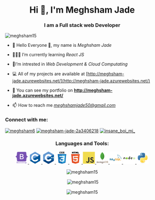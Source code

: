 <h1 align="center">Hi 👋, I'm Meghsham Jade</h1>
<h3 align="center">I am a Full stack web Developer</h3>

<p align="left"> <img src="https://komarev.com/ghpvc/?username=meghsham15&label=Profile%20views&color=0e75b6&style=flat" alt="meghsham15" /> </p>

- 🔭 Hello Everyone 👋, my name is *Meghsham Jade*

- 👨🏻‍💻 I’m currently learning *React JS*

- 📱I’m intrested in *Web Development & Cloud Computating*

- 💻 All of my projects are available at [http://meghsham-jade.azurewebsites.net/](http://meghsham-jade.azurewebsites.net/)

- 💬 You can see my portfolio on **http://meghsham-jade.azurewebsites.net/**

- 📫 How to reach me *meghshamjade50@gmail.com*

<h3 align="left">Connect with me:</h3>
<p align="left">
<a href="https://twitter.com/meghsham6" target="blank"><img align="center" src="https://raw.githubusercontent.com/rahuldkjain/github-profile-readme-generator/master/src/images/icons/Social/twitter.svg" alt="meghsham6" height="30" width="40" /></a>
<a href="https://linkedin.com/in/meghsham-jade-2a3406218" target="blank"><img align="center" src="https://raw.githubusercontent.com/rahuldkjain/github-profile-readme-generator/master/src/images/icons/Social/linked-in-alt.svg" alt="meghsham-jade-2a3406218" height="30" width="40" /></a>
<a href="https://instagram.com/insane_boi_mj_" target="blank"><img align="center" src="https://raw.githubusercontent.com/rahuldkjain/github-profile-readme-generator/master/src/images/icons/Social/instagram.svg" alt="insane_boi_mj_" height="30" width="40" /></a>
</p>

<h3 align="center">Languages and Tools:</h3>
<p align="center"> <a href="https://getbootstrap.com" target="_blank" rel="noreferrer"> <img src="https://raw.githubusercontent.com/devicons/devicon/master/icons/bootstrap/bootstrap-plain-wordmark.svg" alt="bootstrap" width="40" height="40"/> </a> <a href="https://www.cprogramming.com/" target="_blank" rel="noreferrer"> <img src="https://raw.githubusercontent.com/devicons/devicon/master/icons/c/c-original.svg" alt="c" width="40" height="40"/> </a> <a href="https://www.w3schools.com/cpp/" target="_blank" rel="noreferrer"> <img src="https://raw.githubusercontent.com/devicons/devicon/master/icons/cplusplus/cplusplus-original.svg" alt="cplusplus" width="40" height="40"/> </a> <a href="https://www.w3schools.com/css/" target="_blank" rel="noreferrer"> <img src="https://raw.githubusercontent.com/devicons/devicon/master/icons/css3/css3-original-wordmark.svg" alt="css3" width="40" height="40"/> </a> <a href="https://www.w3.org/html/" target="_blank" rel="noreferrer"> <img src="https://raw.githubusercontent.com/devicons/devicon/master/icons/html5/html5-original-wordmark.svg" alt="html5" width="40" height="40"/> </a> <a href="https://developer.mozilla.org/en-US/docs/Web/JavaScript" target="_blank" rel="noreferrer"> <img src="https://raw.githubusercontent.com/devicons/devicon/master/icons/javascript/javascript-original.svg" alt="javascript" width="40" height="40"/> </a> <a href="https://www.mongodb.com/" target="_blank" rel="noreferrer"> <img src="https://raw.githubusercontent.com/devicons/devicon/master/icons/mongodb/mongodb-original-wordmark.svg" alt="mongodb" width="40" height="40"/> </a> <a href="https://www.mysql.com/" target="_blank" rel="noreferrer"> <img src="https://raw.githubusercontent.com/devicons/devicon/master/icons/mysql/mysql-original-wordmark.svg" alt="mysql" width="40" height="40"/> </a> <a href="https://nodejs.org" target="_blank" rel="noreferrer"> <img src="https://raw.githubusercontent.com/devicons/devicon/master/icons/nodejs/nodejs-original-wordmark.svg" alt="nodejs" width="40" height="40"/> </a> <a href="https://www.python.org" target="_blank" rel="noreferrer"> <img src="https://raw.githubusercontent.com/devicons/devicon/master/icons/python/python-original.svg" alt="python" width="40" height="40"/> </a> </p>

<p align="center"><img align="center" src="https://github-readme-stats.vercel.app/api/top-langs?username=meghsham15&show_icons=true&locale=en&layout=compact" alt="meghsham15" /></p>

<p align="center">&nbsp;<img align="center" src="https://github-readme-stats.vercel.app/api?username=meghsham15&show_icons=true&locale=en" alt="meghsham15" /></p>

<p align="center"><img align="center" src="https://github-readme-streak-stats.herokuapp.com/?user=meghsham15&" alt="meghsham15" /></p>
